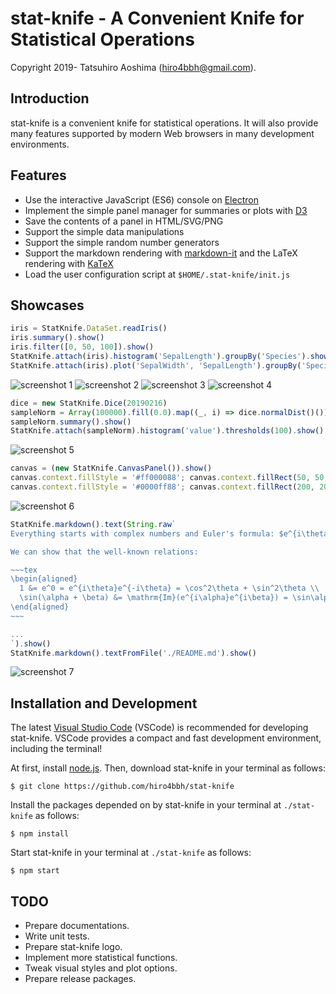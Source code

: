 # stat-knife - A Convenient Knife for Statistical Operations

Copyright 2019- Tatsuhiro Aoshima (hiro4bbh@gmail.com).

## Introduction

stat-knife is a convenient knife for statistical operations.
It will also provide many features supported by modern Web browsers in many development environments.

## Features

- Use the interactive JavaScript (ES6) console on [Electron](https://electronjs.org/)
- Implement the simple panel manager for summaries or plots with [D3](https://d3js.org/)
- Save the contents of a panel in HTML/SVG/PNG
- Support the simple data manipulations
- Support the simple random number generators
- Support the markdown rendering with [markdown-it](https://markdown-it.github.io/) and the LaTeX rendering with [KaTeX](https://katex.org/)
- Load the user configuration script at `$HOME/.stat-knife/init.js`

## Showcases

```js
iris = StatKnife.DataSet.readIris()
iris.summary().show()
iris.filter([0, 50, 100]).show()
StatKnife.attach(iris).histogram('SepalLength').groupBy('Species').show()
StatKnife.attach(iris).plot('SepalWidth', 'SepalLength').groupBy('Species').show()
```

![screenshot 1](doc/res/screenshot1.png "screenshot 1")
![screenshot 2](doc/res/screenshot2.png "screenshot 2")
![screenshot 3](doc/res/screenshot3.png "screenshot 3")
![screenshot 4](doc/res/screenshot4.png "screenshot 4")

```js
dice = new StatKnife.Dice(20190216)
sampleNorm = Array(100000).fill(0.0).map((_, i) => dice.normalDist()())
sampleNorm.summary().show()
StatKnife.attach(sampleNorm).histogram('value').thresholds(100).show()
```

![screenshot 5](doc/res/screenshot5.png "screenshot 5")

```js
canvas = (new StatKnife.CanvasPanel()).show()
canvas.context.fillStyle = '#ff000088'; canvas.context.fillRect(50, 50, 250, 250)
canvas.context.fillStyle = '#0000ff88'; canvas.context.fillRect(200, 200, 250, 250)
```

![screenshot 6](doc/res/screenshot6.png "screenshot 6")

```js
StatKnife.markdown().text(String.raw`
Everything starts with complex numbers and Euler's formula: $e^{i\theta} = \cos\theta + i\sin\theta$.

We can show that the well-known relations:

~~~tex
\begin{aligned}
  1 &= e^0 = e^{i\theta}e^{-i\theta} = \cos^2\theta + \sin^2\theta \\
  \sin(\alpha + \beta) &= \mathrm{Im}(e^{i\alpha}e^{i\beta}) = \sin\alpha\cos\beta + \cos\alpha\sin\alpha
\end{aligned}
~~~

...
`).show()
StatKnife.markdown().textFromFile('./README.md').show()
```

![screenshot 7](doc/res/screenshot7.png "screenshot 7")

## Installation and Development

The latest [Visual Studio Code](https://code.visualstudio.com/) (VSCode) is recommended for developing stat-knife.
VSCode provides a compact and fast development environment, including the terminal!

At first, install [node.js](https://nodejs.org/).
Then, download stat-knife in your terminal as follows:

```
$ git clone https://github.com/hiro4bbh/stat-knife
```

Install the packages depended on by stat-knife in your terminal at `./stat-knife` as follows:

```
$ npm install
```

Start stat-knife in your terminal at `./stat-knife` as follows:

```
$ npm start
```

## TODO

- Prepare documentations.
- Write unit tests.
- Prepare stat-knife logo.
- Implement more statistical functions.
- Tweak visual styles and plot options.
- Prepare release packages.